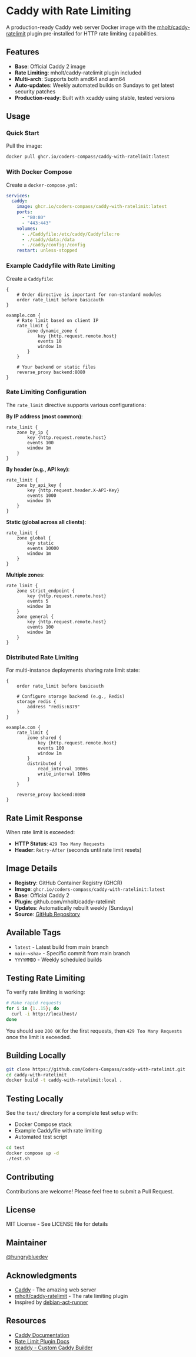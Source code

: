 # Caddy with Rate Limiting

A production-ready Caddy web server Docker image with the [mholt/caddy-ratelimit](https://github.com/mholt/caddy-ratelimit) plugin pre-installed for HTTP rate limiting capabilities.

## Features

- **Base**: Official Caddy 2 image
- **Rate Limiting**: mholt/caddy-ratelimit plugin included
- **Multi-arch**: Supports both amd64 and arm64
- **Auto-updates**: Weekly automated builds on Sundays to get latest security patches
- **Production-ready**: Built with xcaddy using stable, tested versions

## Usage

### Quick Start

Pull the image:

```bash
docker pull ghcr.io/coders-compass/caddy-with-ratelimit:latest
```

### With Docker Compose

Create a `docker-compose.yml`:

```yaml
services:
  caddy:
    image: ghcr.io/coders-compass/caddy-with-ratelimit:latest
    ports:
      - "80:80"
      - "443:443"
    volumes:
      - ./Caddyfile:/etc/caddy/Caddyfile:ro
      - ./caddy/data:/data
      - ./caddy/config:/config
    restart: unless-stopped
```

### Example Caddyfile with Rate Limiting

Create a `Caddyfile`:

```caddyfile
{
    # Order directive is important for non-standard modules
    order rate_limit before basicauth
}

example.com {
    # Rate limit based on client IP
    rate_limit {
        zone dynamic_zone {
            key {http.request.remote.host}
            events 10
            window 1m
        }
    }

    # Your backend or static files
    reverse_proxy backend:8080
}
```

### Rate Limiting Configuration

The `rate_limit` directive supports various configurations:

**By IP address (most common)**:

```caddyfile
rate_limit {
    zone by_ip {
        key {http.request.remote.host}
        events 100
        window 1m
    }
}
```

**By header (e.g., API key)**:

```caddyfile
rate_limit {
    zone by_api_key {
        key {http.request.header.X-API-Key}
        events 1000
        window 1h
    }
}
```

**Static (global across all clients)**:

```caddyfile
rate_limit {
    zone global {
        key static
        events 10000
        window 1m
    }
}
```

**Multiple zones**:

```caddyfile
rate_limit {
    zone strict_endpoint {
        key {http.request.remote.host}
        events 5
        window 1m
    }
    zone general {
        key {http.request.remote.host}
        events 100
        window 1m
    }
}
```

### Distributed Rate Limiting

For multi-instance deployments sharing rate limit state:

```caddyfile
{
    order rate_limit before basicauth

    # Configure storage backend (e.g., Redis)
    storage redis {
        address "redis:6379"
    }
}

example.com {
    rate_limit {
        zone shared {
            key {http.request.remote.host}
            events 100
            window 1m
        }
        distributed {
            read_interval 100ms
            write_interval 100ms
        }
    }

    reverse_proxy backend:8080
}
```

## Rate Limit Response

When rate limit is exceeded:

- **HTTP Status**: `429 Too Many Requests`
- **Header**: `Retry-After` (seconds until rate limit resets)

## Image Details

- **Registry**: GitHub Container Registry (GHCR)
- **Image**: `ghcr.io/coders-compass/caddy-with-ratelimit:latest`
- **Base**: Official Caddy 2
- **Plugin**: github.com/mholt/caddy-ratelimit
- **Updates**: Automatically rebuilt weekly (Sundays)
- **Source**: [GitHub Repository](https://github.com/Coders-Compass/caddy-with-ratelimit)

## Available Tags

- `latest` - Latest build from main branch
- `main-<sha>` - Specific commit from main branch
- `YYYYMMDD` - Weekly scheduled builds

## Testing Rate Limiting

To verify rate limiting is working:

```bash
# Make rapid requests
for i in {1..15}; do
  curl -i http://localhost/
done
```

You should see `200 OK` for the first requests, then `429 Too Many Requests` once the limit is exceeded.

## Building Locally

```bash
git clone https://github.com/Coders-Compass/caddy-with-ratelimit.git
cd caddy-with-ratelimit
docker build -t caddy-with-ratelimit:local .
```

## Testing Locally

See the `test/` directory for a complete test setup with:

- Docker Compose stack
- Example Caddyfile with rate limiting
- Automated test script

```bash
cd test
docker compose up -d
./test.sh
```

## Contributing

Contributions are welcome! Please feel free to submit a Pull Request.

## License

MIT License - See LICENSE file for details

## Maintainer

[@hungrybluedev](https://github.com/hungrybluedev)

## Acknowledgments

- [Caddy](https://caddyserver.com/) - The amazing web server
- [mholt/caddy-ratelimit](https://github.com/mholt/caddy-ratelimit) - The rate limiting plugin
- Inspired by [debian-act-runner](https://github.com/Coders-Compass/debian-act-runner)

## Resources

- [Caddy Documentation](https://caddyserver.com/docs/)
- [Rate Limit Plugin Docs](https://github.com/mholt/caddy-ratelimit)
- [xcaddy - Custom Caddy Builder](https://github.com/caddyserver/xcaddy)
